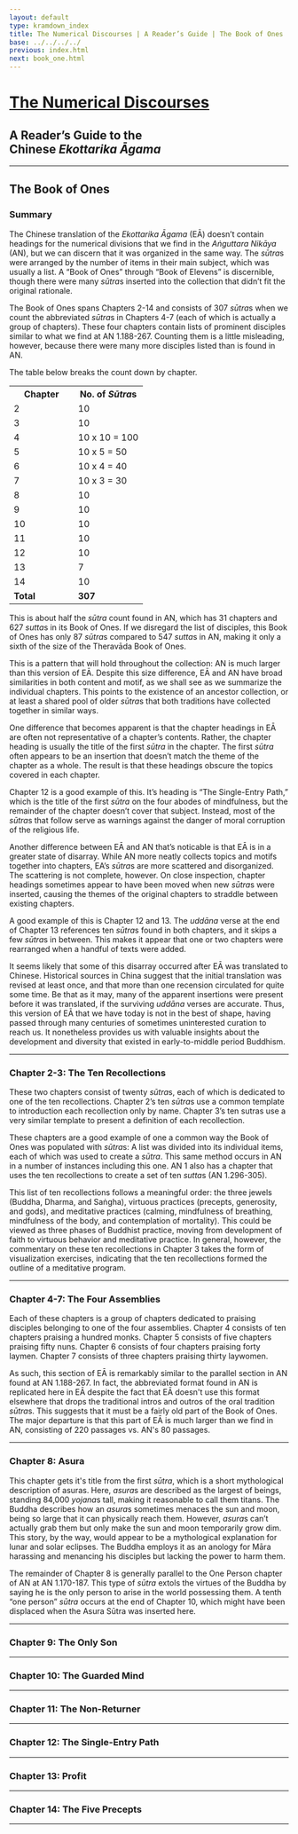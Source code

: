 ```yaml
---
layout: default
type: kramdown_index
title: The Numerical Discourses | A Reader’s Guide | The Book of Ones
base: ../../../../
previous: index.html
next: book_one.html
---
```


# [The Numerical Discourses](../../index.html)

<h2>A Reader’s Guide to the<br/>Chinese <em>Ekottarika Āgama</em></h2>

---

## The Book of Ones

### Summary

The Chinese translation of the *Ekottarika Āgama* (EĀ) doesn’t contain headings for the numerical divisions that we find in the *Aṅguttara Nikāya* (AN), but we can discern that it was organized in the same way. The *sūtra*s were arranged by the number of items in their main subject, which was usually a list. A “Book of Ones” through “Book of Elevens” is discernible, though there were many *sūtra*s inserted into the collection that didn’t fit the original rationale.

The Book of Ones spans Chapters 2-14 and consists of 307 *sūtra*s when we count the abbreviated *sūtra*s in Chapters 4-7 (each of which is actually a group of chapters). These four chapters contain lists of prominent disciples similar to what we find at AN 1.188-267. Counting them is a little misleading, however, because there were many more disciples listed than is found in AN.

The table below breaks the count down by chapter. 

<table>
  <tr>
    <th width="100px">Chapter</th>
    <th>No. of <em>Sūtra</em>s</th>
  </tr>
  <tr class="center">
    <td>2</td>
    <td>10</td>
  </tr>
  <tr class="center">
    <td>3</td>
    <td>10</td>
  </tr>
  <tr class="center">
    <td>4</td>
    <td>10 x 10 = 100</td>
  </tr>
  <tr class="center">
    <td>5</td>
    <td>10 x 5 = 50</td>
  </tr>
  <tr class="center">
    <td>6</td>
    <td>10 x 4 = 40</td>
  </tr>
  <tr class="center">
    <td>7</td>
    <td>10 x 3 = 30</td>
  </tr>
  <tr class="center">
    <td>8</td>
    <td>10</td>
  </tr>
  <tr class="center">
    <td>9</td>
    <td>10</td>
  </tr>
  <tr class="center">
    <td>10</td>
    <td>10</td>
  </tr>
  <tr class="center">
    <td>11</td>
    <td>10</td>
  </tr>
  <tr class="center">
    <td>12</td>
    <td>10</td>
  </tr>
  <tr class="center">
    <td>13</td>
    <td>7</td>
  </tr>
  <tr class="center">
    <td>14</td>
    <td>10</td>
  </tr>
  <tr class="center">
    <td><strong>Total</strong></td>
    <td><strong>307</strong></td>
  </tr>
</table>

This is about half the *sūtra* count found in AN, which has 31 chapters and 627 *sutta*s in its Book of Ones. If we disregard the list of disciples, this Book of Ones has only 87 *sūtra*s compared to 547 *sutta*s in AN, making it only a sixth of the size of the Theravāda Book of Ones. 

This is a pattern that will hold throughout the collection: AN is much larger than this version of EĀ. Despite this size difference, EĀ and AN have broad similarities in both content and motif, as we shall see as we summarize the individual chapters. This points to the existence of an ancestor collection, or at least a shared pool of older *sūtra*s that both traditions have collected together in similar ways.

One difference that becomes apparent is that the chapter headings in EĀ are often not representative of a chapter’s contents. Rather, the chapter heading is usually the title of the first *sūtra* in the chapter. The first *sūtra* often appears to be an insertion that doesn’t match the theme of the chapter as a whole. The result is that these headings obscure the topics covered in each chapter.

Chapter 12 is a good example of this. It’s heading is “The Single-Entry Path,” which is the title of the first *sūtra* on the four abodes of mindfulness, but the remainder of the chapter doesn’t cover that subject. Instead, most of the *sūtra*s that follow serve as warnings against the danger of moral corruption of the religious life.

Another difference between EĀ and AN that’s noticable is that EĀ is in a greater state of disarray. While AN more neatly collects topics and motifs together into chapters, EA’s *sūtra*s are more scattered and disorganized. The scattering is not complete, however. On close inspection, chapter headings sometimes appear to have been moved when new *sūtra*s were inserted, causing the themes of the original chapters to straddle between existing chapters.

A good example of this is Chapter 12 and 13. The *uddāna* verse at the end of Chapter 13 references ten *sūtra*s found in both chapters, and it skips a few *sūtra*s in between. This makes it appear that one or two chapters were rearranged when a handful of texts were added. 

It seems likely that some of this disarray occurred after EĀ was translated to Chinese. Historical sources in China suggest that the initial translation was revised at least once, and that more than one recension circulated for quite some time. Be that as it may, many of the apparent insertions were present before it was translated, if the surviving *uddāna* verses are accurate. Thus, this version of EĀ that we have today is not in the best of shape, having passed through many centuries of sometimes uninterested curation to reach us. It nonetheless provides us with valuable insights about the development and diversity that existed in early-to-middle period Buddhism.

---

<h3 id="c2-3">Chapter 2-3: The Ten Recollections</h3>

These two chapters consist of twenty *sūtra*s, each of which is dedicated to one of the ten recollections. Chapter 2’s ten *sūtra*s use a common template to introduction each recollection only by name. Chapter 3’s ten sutras use a very similar template to present a definition of each recollection.

These chapters are a good example of one a common way the Book of Ones was populated with *sūtra*s: A list was divided into its individual items, each of which was used to create a *sūtra*. This same method occurs in AN in a number of instances including this one. AN 1 also has a chapter that uses the ten recollections to create a set of ten *sutta*s (AN 1.296-305).

This list of ten recollections follows a meaningful order: the three jewels (Buddha, Dharma, and Saṅgha), virtuous practices (precepts, generosity, and gods), and meditative practices (calming, mindfulness of breathing, mindfulness of the body, and contemplation of mortality). This could be viewed as three phases of Buddhist practice, moving from development of faith to virtuous behavior and meditative practice. In general, however, the commentary on these ten recollections in Chapter 3 takes the form of visualization exercises, indicating that the ten recollections formed the outline of a meditative program.

---

<h3 id="c4-7">Chapter 4-7: The Four Assemblies</h3>

Each of these chapters is a group of chapters dedicated to praising disciples belonging to one of the four assemblies. Chapter 4 consists of ten chapters praising a hundred monks. Chapter 5 consists of five chapters praising fifty nuns. Chapter 6 consists of four chapters praising forty laymen. Chapter 7 consists of three chapters praising thirty laywomen.

As such, this section of EĀ is remarkably similar to the parallel section in AN found at AN 1.188-267. In fact, the abbreviated format found in AN is replicated here in EĀ despite the fact that EĀ doesn't use this format elsewhere that drops the traditional intros and outros of the oral tradition *sūtra*s. This suggests that it must be a fairly old part of the Book of Ones. The major departure is that this part of EĀ is much larger than we find in AN, consisting of 220 passages vs. AN's 80 passages.

---

<h3 id="c8">Chapter 8: Asura</h3>

This chapter gets it's title from the first *sūtra*, which is a short mythological description of asuras. Here, *asura*s are described as the largest of beings, standing 84,000 *yojana*s tall, making it reasonable to call them titans. The Buddha describes how an *asura*s sometimes menaces the sun and moon, being so large that it can physically reach them. However, *asura*s can’t actually grab them but only make the sun and moon temporarily grow dim. This story, by the way, would appear to be a mythological explanation for lunar and solar eclipses. The Buddha employs it as an anology for Māra harassing and menancing his disciples but lacking the power to harm them.

The remainder of Chapter 8 is generally parallel to the One Person chapter of AN at AN 1.170-187. This type of *sūtra* extols the virtues of the Buddha by saying he is the only person to arise in the world possessing them. A tenth “one person” *sūtra* occurs at the end of Chapter 10, which might have been displaced when the Asura Sūtra was inserted here.

---

<h3 id="c9">Chapter 9: The Only Son</h3>

---

<h3 id="c10">Chapter 10: The Guarded Mind</h3>

---

<h3 id="c11">Chapter 11: The Non-Returner</h3>

---

<h3 id="c12">Chapter 12: The Single-Entry Path</h3>

---

<h3 id="c13">Chapter 13: Profit</h3>

---

<h3 id="c14">Chapter 14: The Five Precepts</h3>

---